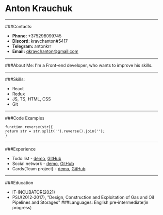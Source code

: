# Anton Krauchuk
***
###Contacts:
* **Phone:** +375298099745
* **Discord:** kravchanton#5417
* **Telegram:** antonkrr
* **Email:** qkravchanton@gmail.com
***
###About Me:
I'm a Front-end developer, who wants to improve his skills.
***
###Skills:
* React
* Redux
* JS, TS, HTML, CSS
* Git
***
###Code Examples
```
function reverse(str){
return str = str.split('').reverse().join('');
}
```
***
###Experience
* Todo list - [demo](https://kravchanton.github.io/todoList), [GitHub](https://github.com/kravchanton/todoList)
* Social network - [demo](https://kravchanton.github.io/socialNet/#/login), [GitHub](https://github.com/kravchanton/socialNet)
* Cards(Team project) - [demo](https://brightwiths.github.io/iti_bright_cards), [GitHub](https://github.com/brightwiths/iti_bright_cards)
***
###Education
* IT-INCUBATOR(2021)
* PSU(2012-2017), "Design, Construction and Exploitation of Gas and Oil Pipelines and Storages" 
###Languages:
English pre-intermediate(in progress)

